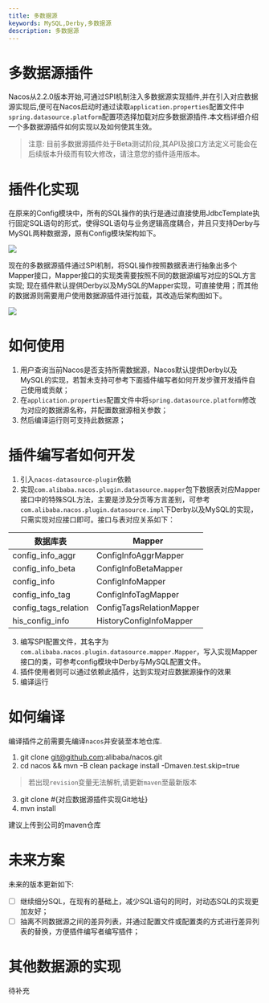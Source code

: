 ```yaml
---
title: 多数据源
keywords: MySQL,Derby,多数据源
description: 多数据源
---
```


# 多数据源插件
Nacos从2.2.0版本开始,可通过SPI机制注入多数据源实现插件,并在引入对应数据源实现后,便可在Nacos启动时通过读取`application.properties`配置文件中`spring.datasource.platform`配置项选择加载对应多数据源插件.本文档详细介绍一个多数据源插件如何实现以及如何使其生效。

> 注意:
> 目前多数据源插件处于Beta测试阶段,其API及接口方法定义可能会在后续版本升级而有较大修改，请注意您的插件适用版本。

# 插件化实现
在原来的Config模块中，所有的SQL操作的执行是通过直接使用JdbcTemplate执行固定SQL语句的形式，使得SQL语句与业务逻辑高度耦合，并且只支持Derby与MySQL两种数据源，原有Config模块架构如下。

![](/img/config-old-datasource.png)

现在的多数据源插件通过SPI机制，将SQL操作按照数据表进行抽象出多个Mapper接口，Mapper接口的实现类需要按照不同的数据源编写对应的SQL方言实现;
现在插件默认提供Derby以及MySQL的Mapper实现，可直接使用；而其他的数据源则需要用户使用数据源插件进行加载，其改造后架构图如下。

![](/img/config-datasource-plugin.png)

# 如何使用
1. 用户查询当前Nacos是否支持所需数据源，Nacos默认提供Derby以及MySQL的实现，若暂未支持可参考下面插件编写者如何开发步骤开发插件自己使用或贡献；
2. 在`application.properties`配置文件中将`spring.datasource.platform`修改为对应的数据源名称，并配置数据源相关参数；
3. 然后编译运行则可支持此数据源；

# 插件编写者如何开发
1. 引入`nacos-datasource-plugin`依赖
2. 实现`com.alibaba.nacos.plugin.datasource.mapper`包下数据表对应Mapper接口中的特殊SQL方法，主要是涉及分页等方言差别，可参考`com.alibaba.nacos.plugin.datasource.impl`下Derby以及MySQL的实现，只需实现对应接口即可。接口与表对应关系如下：

| 数据库表     | Mapper|
| ----------- | ----------- |
|config_info_aggr| ConfigInfoAggrMapper      |
|config_info_beta| ConfigInfoBetaMapper        |
|config_info|ConfigInfoMapper|
|config_info_tag|ConfigInfoTagMapper|
|config_tags_relation|ConfigTagsRelationMapper|
|his_config_info|HistoryConfigInfoMapper|

3. 编写SPI配置文件，其名字为`com.alibaba.nacos.plugin.datasource.mapper.Mapper`，写入实现Mapper接口的类，可参考config模块中Derby与MySQL配置文件。
4. 插件使用者则可以通过依赖此插件，达到实现对应数据源操作的效果
5. 编译运行

# 如何编译
编译插件之前需要先编译`nacos`并安装至本地仓库.
1. git clone git@github.com:alibaba/nacos.git
2. cd nacos && mvn -B clean package install -Dmaven.test.skip=true

> 若出现`revision`变量无法解析,请更新`maven`至最新版本

3. git clone #{对应数据源插件实现Git地址}
4. mvn install

建议上传到公司的maven仓库

# 未来方案
未来的版本更新如下:
- [ ] 继续细分SQL，在现有的基础上，减少SQL语句的同时，对动态SQL的实现更加友好；
- [ ] 抽离不同数据源之间的差异列表，并通过配置文件或配置类的方式进行差异列表的替换，方便插件编写者编写插件；

# 其他数据源的实现
待补充
